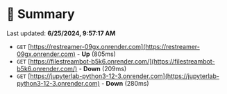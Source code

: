 # 📖 Summary
Last updated: **6/25/2024, 9:57:17 AM**

- `GET` [https://restreamer-09gx.onrender.com](https://restreamer-09gx.onrender.com) - **Up** (805ms)
- `GET` [https://filestreambot-b5k6.onrender.com/](https://filestreambot-b5k6.onrender.com/) - **Down** (209ms)
- `GET` [https://jupyterlab-python3-12-3.onrender.com](https://jupyterlab-python3-12-3.onrender.com) - **Down** (280ms)
